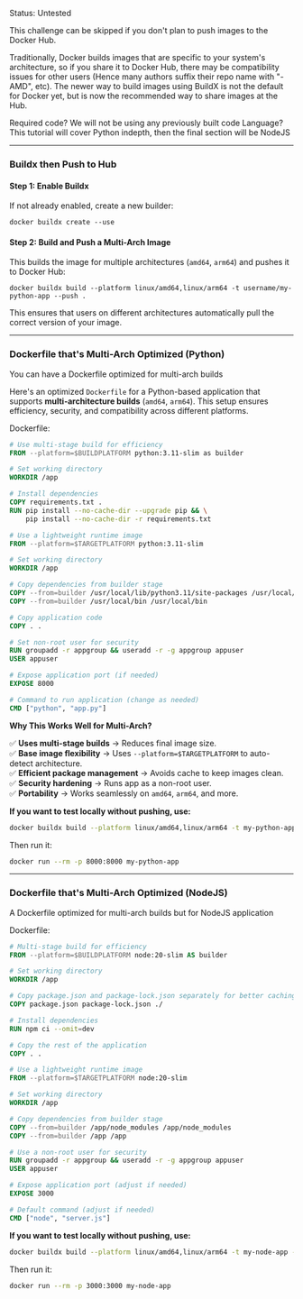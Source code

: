 Status: Untested

This challenge can be skipped if you don't plan to push images to the Docker Hub. 

Traditionally, Docker builds images that are specific to your system's architecture, so if you share it to Docker Hub, there may be compatibility issues for other users (Hence many authors suffix their repo name with "-AMD", etc). The newer way to build images using BuildX is not the default for Docker yet, but is now the recommended way to share images at the Hub.

Required code? We will not be using any previously built code
Language? This tutorial will cover Python indepth, then the final section will be NodeJS

---
### **Buildx then Push to Hub**

#### Step 1: Enable Buildx

If not already enabled, create a new builder:
```
docker buildx create --use
```

#### Step 2: Build and Push a Multi-Arch Image

This builds the image for multiple architectures (`amd64`, `arm64`) and pushes it to Docker Hub:

```
docker buildx build --platform linux/amd64,linux/arm64 -t username/my-python-app --push .
```

This ensures that users on different architectures automatically pull the correct version of your image.

----

### **Dockerfile that's Multi-Arch Optimized (Python)**

You can have a Dockerfile optimized for multi-arch builds

Here's an optimized `Dockerfile` for a Python-based application that supports **multi-architecture builds** (`amd64`, `arm64`). This setup ensures efficiency, security, and compatibility across different platforms.

Dockerfile:
```Dockerfile
# Use multi-stage build for efficiency
FROM --platform=$BUILDPLATFORM python:3.11-slim as builder

# Set working directory
WORKDIR /app

# Install dependencies
COPY requirements.txt .
RUN pip install --no-cache-dir --upgrade pip && \
    pip install --no-cache-dir -r requirements.txt

# Use a lightweight runtime image
FROM --platform=$TARGETPLATFORM python:3.11-slim

# Set working directory
WORKDIR /app

# Copy dependencies from builder stage
COPY --from=builder /usr/local/lib/python3.11/site-packages /usr/local/lib/python3.11/site-packages
COPY --from=builder /usr/local/bin /usr/local/bin

# Copy application code
COPY . .

# Set non-root user for security
RUN groupadd -r appgroup && useradd -r -g appgroup appuser
USER appuser

# Expose application port (if needed)
EXPOSE 8000

# Command to run application (change as needed)
CMD ["python", "app.py"]
```

**Why This Works Well for Multi-Arch?**

✅ **Uses multi-stage builds** → Reduces final image size.  
✅ **Base image flexibility** → Uses `--platform=$TARGETPLATFORM` to auto-detect architecture.  
✅ **Efficient package management** → Avoids cache to keep images clean.  
✅ **Security hardening** → Runs app as a non-root user.  
✅ **Portability** → Works seamlessly on `amd64`, `arm64`, and more.


**If you want to test locally without pushing, use:**

```sh
docker buildx build --platform linux/amd64,linux/arm64 -t my-python-app --load .
```

Then run it:

```sh
docker run --rm -p 8000:8000 my-python-app
```

---


### **Dockerfile that's Multi-Arch Optimized (NodeJS)**

A Dockerfile optimized for multi-arch builds but for NodeJS application

Dockerfile:
```Dockerfile
# Multi-stage build for efficiency
FROM --platform=$BUILDPLATFORM node:20-slim AS builder

# Set working directory
WORKDIR /app

# Copy package.json and package-lock.json separately for better caching
COPY package.json package-lock.json ./

# Install dependencies
RUN npm ci --omit=dev

# Copy the rest of the application
COPY . .

# Use a lightweight runtime image
FROM --platform=$TARGETPLATFORM node:20-slim

# Set working directory
WORKDIR /app

# Copy dependencies from builder stage
COPY --from=builder /app/node_modules /app/node_modules
COPY --from=builder /app /app

# Use a non-root user for security
RUN groupadd -r appgroup && useradd -r -g appgroup appuser
USER appuser

# Expose application port (adjust if needed)
EXPOSE 3000

# Default command (adjust if needed)
CMD ["node", "server.js"]
```


**If you want to test locally without pushing, use:**

```sh
docker buildx build --platform linux/amd64,linux/arm64 -t my-node-app --load .
```

Then run it:

```sh
docker run --rm -p 3000:3000 my-node-app
```




